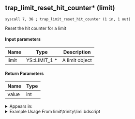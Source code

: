 ## trap_limit_reset_hit_counter* (limit)

`syscall 7, 36 ; trap_limit_reset_hit_counter (1 in, 1 out)`

Reset the hit counter for a limit

#### Input parameters
| Name | Type | Description
|------|------|------------
| limit   | YS::LIMIT_1 *   | A limit object


#### Return Parameters
| Name | Type
|------|-----
| value   | int   


<details>
	<summary>Appears in:</summary>
| filename | Entity (obj)
|----------|-------------
| limit\trinity\limi.bdscript       |           
| limit\trinity_wi\limi.bdscript       |           

</details>

<details>
	<summary>Example Usage From limit\trinity\limi.bdscript</summary>
```
L8450:
 pushFromFSp 148
 popToSp 156
 pushImm 0
 popToSp 164
 pushFromPWp W0
 fetchValue 0
 syscall 7, 36 ; trap_limit_reset_hit_counter (1 in, 1 out)
 popToSp 160
 pushImm 0
 popToSp 148
 pushImmf 0
 popToSp 144
 pushImm 0
 popToSp 172
```
</details>


